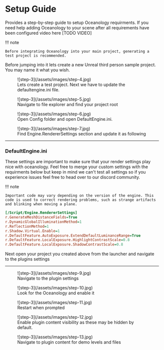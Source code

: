 # Setup Guide

Provides a step-by-step guide to setup Oceanology requirments. If you need help adding Oceanology to your scene after all requirements have been configured video here [TODO VIDEO] 

!!! note

    Before integrating Oceanology into your main project, generating a test project is recommended.

Before jumping into it lets create a new Unreal third person sample project. You may name it what you wish.

<figure markdown="span">
  ![step-3](/assets/images/step-4.jpg)
  <figcaption>Lets create a test project. Next we have to update the defaultengine.ini file.</figcaption>
</figure>

<figure markdown="span">
  ![step-3](/assets/images/step-5.jpg)
  <figcaption>Navigate to file explorer and find your project root</figcaption>
</figure>

<figure markdown="span">
  ![step-3](/assets/images/step-6.jpg)
  <figcaption>Open Config folder and open DefaultEngine.ini.</figcaption>
</figure>

<figure markdown="span">
  ![step-3](/assets/images/step-7.jpg)
  <figcaption>Find Engine.RendererSettings section and update it as following</figcaption>
</figure>

---

### DefaultEngine.ini

These settings are important to make sure that your render settings play nice with oceanology. Feel free to merge your custom settings with the requirments below but keep in mind we can't test all settings so if you experience issues feel free to head over to our discord community.

!!! note

    Important code may vary depending on the version of the engine. This code is used to correct rendering problems, such as strange artifacts and blinking when moving a plane.

``` ini
[/Script/Engine.RendererSettings]
r.GenerateMeshDistanceFields=True
r.DynamicGlobalIlluminationMethod=1
r.ReflectionMethod=1
r.Shadow.Virtual.Enable=1
r.DefaultFeature.AutoExposure.ExtendDefaultLuminanceRange=True
r.DefaultFeature.LocalExposure.HighlightContrastScale=0.8
r.DefaultFeature.LocalExposure.ShadowContrastScale=0.8
```

Next open your project you created above from the launcher and navigate to the plugins settings

---

<figure markdown="span">
  ![step-3](/assets/images/step-9.jpg)
  <figcaption>Navigate to the plugin settings</figcaption>
</figure>

<figure markdown="span">
  ![step-3](/assets/images/step-10.jpg)
  <figcaption>Look for the Oceanology and enable it</figcaption>
</figure>

<figure markdown="span">
  ![step-3](/assets/images/step-11.jpg)
  <figcaption>Restart when prompted</figcaption>
</figure>

<figure markdown="span">
  ![step-3](/assets/images/step-12.jpg)
  <figcaption>Enable plugin content visibility as these may be hidden by default.</figcaption>
</figure>

<figure markdown="span">
  ![step-3](/assets/images/step-13.jpg)
  <figcaption>Navigate to plugin content for demo levels and files</figcaption>
</figure>



<!-- Provides a step-by-step guide to install and configure the Oceanology add-on for your Unreal Engine project.
DefaultEngine.ini
## Table of Contents

- [Step #1: Install the Plugin](#process-1-select-the-version)
- [Process #3: Create a Test Project](#process-3-create-a-test-project)
- [Process #4: Add Important Code](#process-4-add-important-code)
- [Process #5: Open Project and Restart](#process-5-open-project-and-restart)
- [Process #6: Search for the Add-On and Finalize Installation](#process-6-search-for-the-add-on-and-finalize-installation)

### Step \#1: Install the Plugin

This step will run you through how to install the plugin to unreal engine.

<figure markdown="span">
  ![step-1](./assets/images/step-1.jpg)
  <figcaption>Open Launcher and navigate to the library section then look for Oceanology plugin</figcaption>
</figure>


<figure markdown="span">
  ![step-2](./assets/images/step-2.jpg)
  <figcaption>Once the engine version is selected, the installation of the add-on will begin.</figcaption>
</figure>

<figure markdown="span">
  ![step-3](./assets/images/step-3.jpg)
  <figcaption>Installation of the add-on will begin.</figcaption>
</figure>

## Process #3: Using Oceanology

<figure markdown="span">
  ![step-3](./assets/images/step-4.jpg)
  <figcaption>Lets create a test project.</figcaption>
</figure>

## Process #3: Create a Test Project

1. After the installation of the add-on is complete, create a test project.
2. It is recommended to generate a simple project for initial testing. We will name our test project **BaseProject**.

![Create Test Project](image3_path)

**Note:** Before integrating the add-on into your main project, generating a test project is recommended.

## Process #4: Add Important Code

1. Once the project is generated, navigate to the **Config** folder of your project.

![Config Folder](image4_path)

2. Open the file **DefaultEngine.ini**.

![Open DefaultEngine.ini](image5_path)

3. Replace the default code generated by the engine with the code provided in the Discord community.

![Replace Code](image6_path)

**Important Note:** The important code may vary depending on the version of the engine. This code is used to correct rendering problems, such as strange artifacts and blinking when moving a plane.

## Process #5: Open Project and Restart

1. Open your project **BaseProject**.

![Open Project](image7_path)

2. Select the **Plugins** option.

![Select Plugins](image8_path)

3. Look for the Oceanology add-on purchased in the Marketplace.

4. Restart the project **BaseProject**.

![Restart Project](image9_path)

## Process #6: Search for the Add-On and Finalize Installation

1. Once the project is restarted, enable the visibility of the files, as these may be hidden by default.
2. Navigate to the **Settings** option and enable visibility for:

   - Content of the engine
   - Content of the plugin

![Enable Visibility](image10_path)

3. In the search section, type **Oceanology** to confirm the installation.

![Search for Add-On](image11_path)

Congratulations! The installation process has been completed. Enjoy using your new add-on!

---

For further support or community discussions, please visit our Discord channel. -->